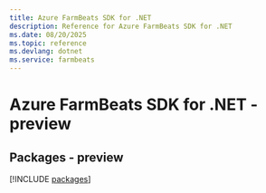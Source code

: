 ```yaml
---
title: Azure FarmBeats SDK for .NET
description: Reference for Azure FarmBeats SDK for .NET
ms.date: 08/20/2025
ms.topic: reference
ms.devlang: dotnet
ms.service: farmbeats
---
```

# Azure FarmBeats SDK for .NET - preview
## Packages - preview
[!INCLUDE [packages](farmbeats-index.md)]